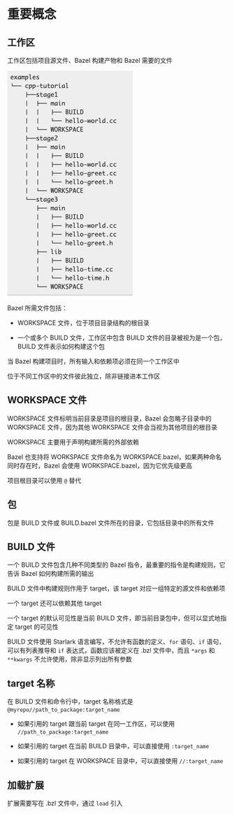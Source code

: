 # 重要概念

## 工作区

工作区包括项目源文件、Bazel 构建产物和 Bazel 需要的文件

![01](重要概念.assets/01.png)

Bazel 所需文件包括：

- WORKSPACE 文件，位于项目目录结构的根目录

- 一个或多个 BUILD 文件，工作区中包含 BUILD 文件的目录被视为是一个包，BUILD 文件表示如何构建这个包

当 Bazel 构建项目时，所有输入和依赖项必须在同一个工作区中

位于不同工作区中的文件彼此独立，除非链接进本工作区

## WORKSPACE 文件

WORKSPACE 文件标明当前目录是项目的根目录，Bazel 会忽略子目录中的 WORKSPACE 文件，因为其他 WORKSPACE 文件会当视为其他项目的根目录

WORKSPACE 主要用于声明构建所需的外部依赖

Bazel 也支持将 WORKSPACE 文件命名为 WORKSPACE.bazel，如果两种命名同时存在时，Bazel 会使用 WORKSPACE.bazel，因为它优先级更高

项目根目录可以使用 `@` 替代

## 包

包是 BUILD 文件或 BUILD.bazel 文件所在的目录，它包括目录中的所有文件

## BUILD 文件

一个 BUILD 文件包含几种不同类型的 Bazel 指令，最重要的指令是构建规则，它告诉 Bazel 如何构建所需的输出

BUILD 文件中构建规则作用于 target，该 target 对应一组特定的源文件和依赖项

一个 target 还可以依赖其他 target

一个 target 的默认可见性是当前 BUILD 文件，即当前目录包中，但可以显式地指定 target 的可见性

BUILD 文件使用 Starlark 语言编写，不允许有函数的定义、`for` 语句、`if` 语句，可以有列表推导和 `if` 表达式，函数应该被定义在 .bzl 文件中，而且 `*args` 和 ` **kwargs` 不允许使用，除非显示列出所有参数

## target 名称

在 BUILD 文件和命令行中，target 名称格式是 `@myrepo//path_to_package:target_name`

- 如果引用的 target 跟当前 target 在同一工作区，可以使用 `//path_to_package:target_name`

- 如果引用的 target 在当前 BUILD 目录中，可以直接使用 `:target_name`

- 如果引用的 target 在 WORKSPACE 目录中，可以直接使用 `//:target_name`

## 加载扩展

扩展需要写在 .bzl 文件中，通过 `load` 引入